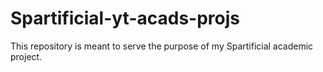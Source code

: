 # Spartificial-yt-acads-projs
This repository is meant to serve the purpose of my Spartificial academic project.

